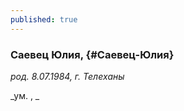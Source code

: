 ```yaml
---
published: true
---
```


### Саевец Юлия,  {#Саевец-Юлия}

_род. 8.07.1984, г. Телеханы_

_ум. , _

        
